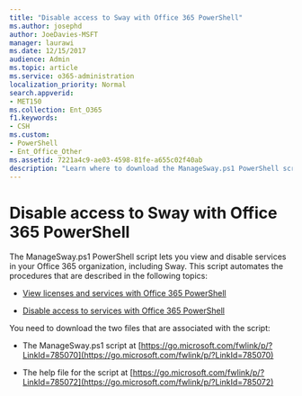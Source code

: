 ```yaml
---
title: "Disable access to Sway with Office 365 PowerShell"
ms.author: josephd
author: JoeDavies-MSFT
manager: laurawi
ms.date: 12/15/2017
audience: Admin
ms.topic: article
ms.service: o365-administration
localization_priority: Normal
search.appverid:
- MET150
ms.collection: Ent_O365
f1.keywords:
- CSH
ms.custom: 
- PowerShell
- Ent_Office_Other
ms.assetid: 7221a4c9-ae03-4598-81fe-a655c02f40ab
description: "Learn where to download the ManageSway.ps1 PowerShell script that lets you disable access to Sway in your Office 365 organization."
---
```


# Disable access to Sway with Office 365 PowerShell

The ManageSway.ps1 PowerShell script lets you view and disable services in your Office 365 organization, including Sway. This script automates the procedures that are described in the following topics:
  
- [View licenses and services with Office 365 PowerShell](view-licenses-and-services-with-office-365-powershell.md)
    
- [Disable access to services with Office 365 PowerShell](disable-access-to-services-with-office-365-powershell.md)
    
You need to download the two files that are associated with the script:
  
- The ManageSway.ps1 script at [https://go.microsoft.com/fwlink/p/?LinkId=785070](https://go.microsoft.com/fwlink/p/?LinkId=785070)
    
- The help file for the script at [https://go.microsoft.com/fwlink/p/?LinkId=785072](https://go.microsoft.com/fwlink/p/?LinkId=785072)
    

